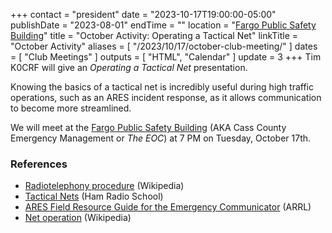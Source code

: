 +++
contact = "president"
date = "2023-10-17T19:00:00-05:00"
publishDate = "2023-08-01"
endTime = ""
location = "[Fargo Public Safety Building](/places/cass-county-emergency-management/)"
title = "October Activity: Operating a Tactical Net"
linkTitle = "October Activity"
aliases = [ "/2023/10/17/october-club-meeting/" ]
dates = [ "Club Meetings" ]
outputs = [ "HTML", "Calendar" ]
update = 3
+++
Tim K0CRF will give an *Operating a Tactical Net* presentation.

Knowing the basics of a tactical net is incredibly useful during high
traffic operations, such as an ARES incident response, as it allows
communication to become more streamlined.

We will meet at the
[Fargo Public Safety Building](/places/cass-county-emergency-management/)
(AKA Cass County Emergency Management or *The EOC*) at 7 PM on Tuesday,
October 17th.

### References

* [Radiotelephony procedure](https://en.wikipedia.org/wiki/Radiotelephony_procedure) (Wikipedia)
* [Tactical Nets](https://www.hamradioschool.com/post/tactical-nets) (Ham Radio School)
* [ARES Field Resource Guide for the Emergency Communicator](http://arrl.org/files/file/Public%20Service/ARES/ARESFieldResourcesManual_rev10-2019.pdf) (ARRL)
* [Net operation](https://en.wikipedia.org/wiki/Net_operation) (Wikipedia)

